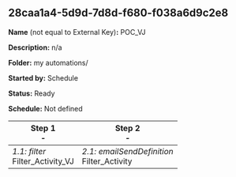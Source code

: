 ## 28caa1a4-5d9d-7d8d-f680-f038a6d9c2e8

**Name** (not equal to External Key)**:** POC_VJ

**Description:** n/a

**Folder:** my automations/

**Started by:** Schedule

**Status:** Ready

**Schedule:** Not defined

| Step 1<br>_-_ | Step 2<br>_-_ |
| --- | --- |
| _1.1: filter_<br>Filter_Activity_VJ | _2.1: emailSendDefinition_<br>Filter_Activity |

